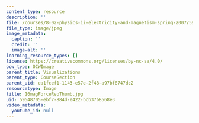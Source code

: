 ```yaml
---
content_type: resource
description: ''
file: /courses/8-02-physics-ii-electricity-and-magnetism-spring-2007/59548705ebf7884de422bcb37b8568e3_16magForceRepThumb.jpg
file_type: image/jpeg
image_metadata:
  caption: ''
  credit: ''
  image-alt: ''
learning_resource_types: []
license: https://creativecommons.org/licenses/by-nc-sa/4.0/
ocw_type: OCWImage
parent_title: Visualizations
parent_type: CourseSection
parent_uid: ea1fcef1-1143-e57e-2f48-a97bf8747dc2
resourcetype: Image
title: 16magForceRepThumb.jpg
uid: 59548705-ebf7-884d-e422-bcb37b8568e3
video_metadata:
  youtube_id: null
---
```

